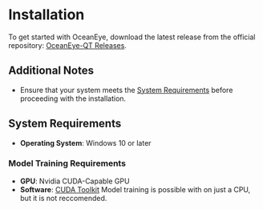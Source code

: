 # Installation

To get started with OceanEye, download the latest release from the official repository: [OceanEye-QT Releases](https://github.com/OceanEye-Project/OceanEye-QT/releases).

## Additional Notes

- Ensure that your system meets the [System Requirements](#system-requirements) before proceeding with the installation.

## System Requirements
- **Operating System**: Windows 10 or later

### Model Training Requirements
- **GPU**: Nvidia CUDA-Capable GPU
- **Software**: [CUDA Toolkit](https://developer.nvidia.com/cuda-downloads)
Model training is possible with on just a CPU, but it is not reccomended.
